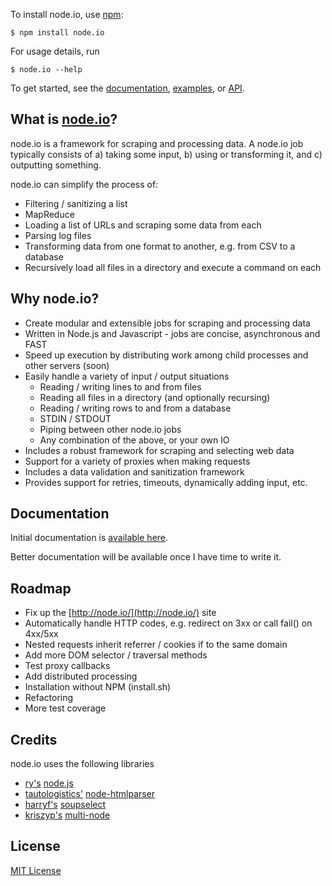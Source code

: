 To install node.io, use [npm](http://github.com/isaacs/npm):

    $ npm install node.io

For usage details, run

    $ node.io --help    

To get started, see the [documentation](https://github.com/chriso/node.io/blob/master/docs/README.md), [examples](https://github.com/chriso/node.io/tree/master/examples/), or [API](https://github.com/chriso/node.io/blob/master/docs/api.md).

## What is [node.io](http://node.io/)?

node.io is a framework for scraping and processing data. A node.io job typically consists of a) taking some input, b) using or transforming it, and c) outputting something. 

node.io can simplify the process of:

- Filtering / sanitizing a list
- MapReduce
- Loading a list of URLs and scraping some data from each
- Parsing log files
- Transforming data from one format to another, e.g. from CSV to a database
- Recursively load all files in a directory and execute a command on each

## Why node.io?

- Create modular and extensible jobs for scraping and processing data
- Written in Node.js and Javascript - jobs are concise, asynchronous and FAST
- Speed up execution by distributing work among child processes and other servers (soon) 
- Easily handle a variety of input / output situations
    * Reading / writing lines to and from files
    * Reading all files in a directory (and optionally recursing)    
    * Reading / writing rows to and from a database
    * STDIN / STDOUT
    * Piping between other node.io jobs
    * Any combination of the above, or your own IO     
- Includes a robust framework for scraping and selecting web data
- Support for a variety of proxies when making requests
- Includes a data validation and sanitization framework
- Provides support for retries, timeouts, dynamically adding input, etc.

## Documentation

Initial documentation is [available here](https://github.com/chriso/node.io/tree/master/docs/). 

Better documentation will be available once I have time to write it.

## Roadmap

- Fix up the [http://node.io/](http://node.io/) site
- Automatically handle HTTP codes, e.g. redirect on 3xx or call fail() on 4xx/5xx
- Nested requests inherit referrer / cookies if to the same domain
- Add more DOM selector / traversal methods
- Test proxy callbacks
- Add distributed processing
- Installation without NPM (install.sh)
- Refactoring
- More test coverage

## Credits

node.io uses the following libraries

- [ry's](https://github.com/ry) [node.js](http://nodejs.org/)
- [tautologistics'](https://github.com/tautologistics) [node-htmlparser](https://github.com/tautologistics/node-htmlparser)
- [harryf's](https://github.com/harryf) [soupselect](https://github.com/harryf/node-soupselect)
- [kriszyp's](https://github.com/kriszyp) [multi-node](https://github.com/kriszyp/multi-node)

## License

[MIT License](https://github.com/chriso/node.io/raw/master/LICENSE)